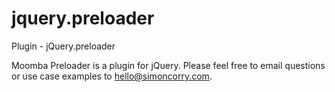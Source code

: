 jquery.preloader
================

Plugin - jQuery.preloader

Moomba Preloader is a plugin for jQuery. Please feel free to email
questions or use case examples to hello@simoncorry.com.
